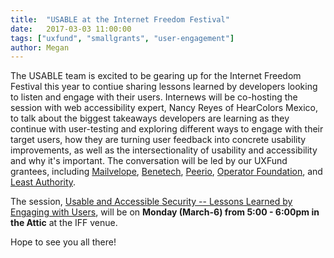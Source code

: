 ```yaml
---
title:  "USABLE at the Internet Freedom Festival"
date:   2017-03-03 11:00:00
tags: ["uxfund", "smallgrants", "user-engagement"]
author: Megan
---
```


The USABLE team is excited to be gearing up for the Internet Freedom Festival this year to contiue sharing lessons learned by developers looking to listen and engage with their users. Internews will be co-hosting the session with web accessibility expert, Nancy Reyes of HearColors Mexico, to talk about the biggest takeaways developers are learning as they continue with user-testing and exploring different ways to engage with their target users, how they are turning user feedback into concrete usability improvements, as well as the intersectionality of usability and accessibility and why it's important. The conversation will be led by our UXFund grantees, including <a href= "https://www.mailvelope.com/en">Mailvelope</a>, <a href= "https://martus.org">Benetech</a>, <a href= "https://www.peerio.com">Peerio</a>, <a href= "http://operatorfoundation.org">Operator Foundation</a>, and <a href= "http://leastauthority.com">Least Authority</a>.

The session, <a href="https://internetfreedomfestival.org/wiki/index.php/Usable_and_Accessible_Security_--_lessons_learned_by_engaging_with_users">Usable and Accessible Security -- Lessons Learned by Engaging with Users</a>, will be on **Monday (March-6) from 5:00 - 6:00pm in the Attic** at the IFF venue.

Hope to see you all there!
